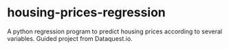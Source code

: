 # housing-prices-regression
A python regression program to predict housing prices according to several variables. Guided project from Dataquest.io.
